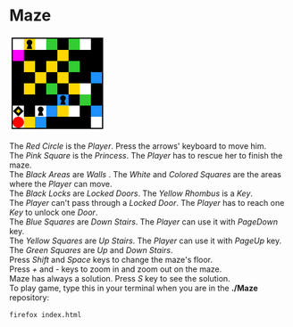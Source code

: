 # Maze

<img src="/assets/image/DoorsKeys3DMaze.png">

The <i>Red Circle</i> is the <i>Player</i>. Press the arrows' keyboard to move him.</br>
The <i>Pink Square</i> is the <i>Princess</i>. The <i>Player</i> has to rescue her to finish the maze.</br>
The <i>Black Areas</i> are <i>Walls</i> . The <i>White</i> and <i>Colored Squares</i> are the areas where the <i>Player</i> can move.</br>
The <i>Black Locks</i> are <i>Locked Doors</i>. The <i>Yellow Rhombus</i> is a <i>Key</i>.</br>
The <i>Player</i> can't pass through a <i>Locked Door</i>. The <i>Player</i> has to reach one <i>Key</i> to unlock one <i>Door</i>.</br>
The <i>Blue Squares</i> are <i>Down Stairs</i>. The <i>Player</i> can use it with <i>PageDown</i> key.</br>
The <i>Yellow Squares</i> are <i>Up Stairs</i>. The <i>Player</i> can use it with <i>PageUp</i> key.</br>
The <i>Green Squares</i> are <i>Up</i> and <i>Down Stairs</i>.</br>
Press <i>Shift</i> and <i>Space</i> keys to change the maze's floor.</br>
Press <i>+</i> and <i>-</i> keys to zoom in and zoom out on the maze.</br>
Maze has always a solution. Press <i>S</i> key to see the solution.</br>
To play game, type this in your terminal when you are in the <b>./Maze</b> repository:</br>
```sh
firefox index.html
```
